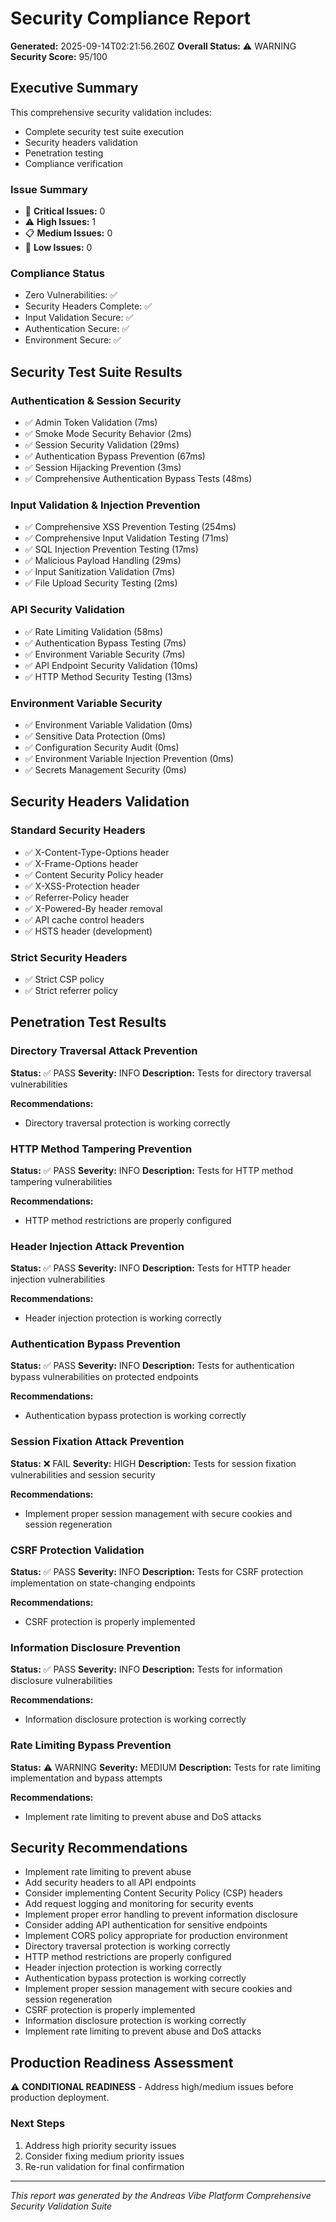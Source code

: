 
# Security Compliance Report

**Generated:** 2025-09-14T02:21:56.260Z
**Overall Status:** ⚠️ WARNING
**Security Score:** 95/100

## Executive Summary

This comprehensive security validation includes:
- Complete security test suite execution
- Security headers validation
- Penetration testing
- Compliance verification

### Issue Summary
- 🚨 **Critical Issues:** 0
- ⚠️ **High Issues:** 1
- 📋 **Medium Issues:** 0
- 📝 **Low Issues:** 0

### Compliance Status
- Zero Vulnerabilities: ✅
- Security Headers Complete: ✅
- Input Validation Secure: ✅
- Authentication Secure: ✅
- Environment Secure: ✅

## Security Test Suite Results

### Authentication & Session Security
- ✅ Admin Token Validation (7ms)
- ✅ Smoke Mode Security Behavior (2ms)
- ✅ Session Security Validation (29ms)
- ✅ Authentication Bypass Prevention (67ms)
- ✅ Session Hijacking Prevention (3ms)
- ✅ Comprehensive Authentication Bypass Tests (48ms)

### Input Validation & Injection Prevention
- ✅ Comprehensive XSS Prevention Testing (254ms)
- ✅ Comprehensive Input Validation Testing (71ms)
- ✅ SQL Injection Prevention Testing (17ms)
- ✅ Malicious Payload Handling (29ms)
- ✅ Input Sanitization Validation (7ms)
- ✅ File Upload Security Testing (2ms)

### API Security Validation
- ✅ Rate Limiting Validation (58ms)
- ✅ Authentication Bypass Testing (7ms)
- ✅ Environment Variable Security (7ms)
- ✅ API Endpoint Security Validation (10ms)
- ✅ HTTP Method Security Testing (13ms)

### Environment Variable Security
- ✅ Environment Variable Validation (0ms)
- ✅ Sensitive Data Protection (0ms)
- ✅ Configuration Security Audit (0ms)
- ✅ Environment Variable Injection Prevention (0ms)
- ✅ Secrets Management Security (0ms)

## Security Headers Validation

### Standard Security Headers
- ✅ X-Content-Type-Options header
- ✅ X-Frame-Options header
- ✅ Content Security Policy header
- ✅ X-XSS-Protection header
- ✅ Referrer-Policy header
- ✅ X-Powered-By header removal
- ✅ API cache control headers
- ✅ HSTS header (development)

### Strict Security Headers
- ✅ Strict CSP policy
- ✅ Strict referrer policy

## Penetration Test Results

### Directory Traversal Attack Prevention
**Status:** ✅ PASS
**Severity:** INFO
**Description:** Tests for directory traversal vulnerabilities

**Recommendations:**
- Directory traversal protection is working correctly

### HTTP Method Tampering Prevention
**Status:** ✅ PASS
**Severity:** INFO
**Description:** Tests for HTTP method tampering vulnerabilities

**Recommendations:**
- HTTP method restrictions are properly configured

### Header Injection Attack Prevention
**Status:** ✅ PASS
**Severity:** INFO
**Description:** Tests for HTTP header injection vulnerabilities

**Recommendations:**
- Header injection protection is working correctly

### Authentication Bypass Prevention
**Status:** ✅ PASS
**Severity:** INFO
**Description:** Tests for authentication bypass vulnerabilities on protected endpoints

**Recommendations:**
- Authentication bypass protection is working correctly

### Session Fixation Attack Prevention
**Status:** ❌ FAIL
**Severity:** HIGH
**Description:** Tests for session fixation vulnerabilities and session security

**Recommendations:**
- Implement proper session management with secure cookies and session regeneration

### CSRF Protection Validation
**Status:** ✅ PASS
**Severity:** INFO
**Description:** Tests for CSRF protection implementation on state-changing endpoints

**Recommendations:**
- CSRF protection is properly implemented

### Information Disclosure Prevention
**Status:** ✅ PASS
**Severity:** INFO
**Description:** Tests for information disclosure vulnerabilities

**Recommendations:**
- Information disclosure protection is working correctly

### Rate Limiting Bypass Prevention
**Status:** ⚠️ WARNING
**Severity:** MEDIUM
**Description:** Tests for rate limiting implementation and bypass attempts

**Recommendations:**
- Implement rate limiting to prevent abuse and DoS attacks


## Security Recommendations

- Implement rate limiting to prevent abuse
- Add security headers to all API endpoints
- Consider implementing Content Security Policy (CSP) headers
- Add request logging and monitoring for security events
- Implement proper error handling to prevent information disclosure
- Consider adding API authentication for sensitive endpoints
- Implement CORS policy appropriate for production environment
- Directory traversal protection is working correctly
- HTTP method restrictions are properly configured
- Header injection protection is working correctly
- Authentication bypass protection is working correctly
- Implement proper session management with secure cookies and session regeneration
- CSRF protection is properly implemented
- Information disclosure protection is working correctly
- Implement rate limiting to prevent abuse and DoS attacks

## Production Readiness Assessment

⚠️ **CONDITIONAL READINESS** - Address high/medium issues before production deployment.

### Next Steps
1. Address high priority security issues
2. Consider fixing medium priority issues
3. Re-run validation for final confirmation

---
*This report was generated by the Andreas Vibe Platform Comprehensive Security Validation Suite*
